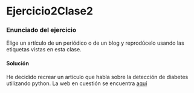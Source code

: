 # Ejercicio2Clase2

### Enunciado del ejercicio
Elige un artículo de un periódico o de un blog y reprodúcelo usando las etiquetas vistas en esta clase.

#### Solución
He decidido recrear un artículo que habla sobre la detección de diabetes utilizando python. La web en cuestión se encuentra [aquí](./Enlace_articulo.txt)